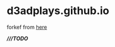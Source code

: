 # d3adplays.github.io

forkef from [here](https://github.com/codewithsadee/vcard-personal-portfolio)

***///TODO***
